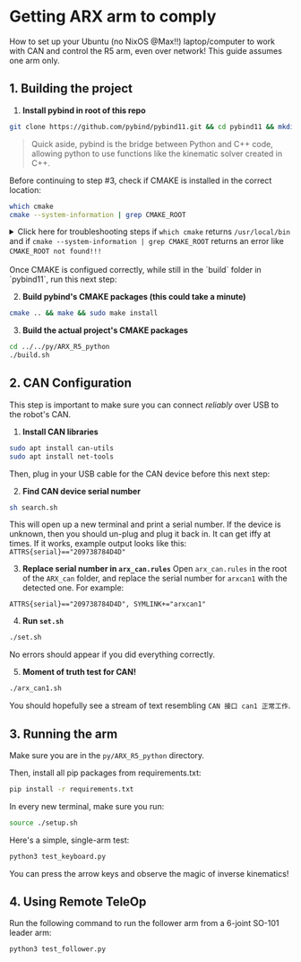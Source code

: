 # Getting ARX arm to comply

How to set up your Ubuntu (no NixOS @Max!!) laptop/computer to work with CAN and control the R5 arm, even over network! This guide assumes one arm only.

## 1. Building the project

1. **Install pybind in root of this repo**
```bash
git clone https://github.com/pybind/pybind11.git && cd pybind11 && mkdir build && cd build
```

> Quick aside, pybind is the bridge between Python and C++ code, allowing python to use functions like the kinematic solver created in C++.

Before continuing to step #3, check if CMAKE is installed in the correct location:

```bash
which cmake
cmake --system-information | grep CMAKE_ROOT
```

<details>
<summary>Click here for troubleshooting steps if <code>which cmake</code> returns <code>/usr/local/bin</code> and if <code>cmake --system-information | grep CMAKE_ROOT</code> returns an error like <code>CMAKE_ROOT not found!!!</code></summary>

1. **Remove the problematic CMake + cache:**
   ```bash
   sudo apt remove --purge cmake cmake-data
   sudo rm -rf /usr/local/bin/cmake
   sudo rm -rf /usr/local/share/cmake*
   sudo rm -rf /usr/local/doc/cmake*
   sudo apt autoremove
   sudo apt autoclean
   ```

2. **Install CMake from apt:**
   ```bash
   sudo apt update
   sudo apt install cmake
   ```

3. **Verify the installation:**
   ```bash
   which cmake
   ```
   You should now see something like `/usr/bin/cmake`.
   ```bash
   cmake --system-information | grep CMAKE_ROOT
   ```
   You should see a path to CMAKE_ROOT. If it says `Cannot find CMAKE_ROOT!!!`, ask GPT or email [alessio@vassarrobotics.com](mailto:alessio@vassarrobotics.com). Likely you will need to install the tar.gz from CMAKE's website and get it in the right location. Also, make sure that you are doing this all from the system terminal and not VSCode. Sometimes paths are not cached or there are issues with bash.rc.
</details>


<br>
Once CMAKE is configued correctly, while still in the `build` folder in `pybind11`, run this next step:

2. **Build pybind's CMAKE packages (this could take a minute)**
```bash
cmake .. && make && sudo make install
```

3. **Build the actual project's CMAKE packages**
```bash
cd ../../py/ARX_R5_python
./build.sh
```

## 2. CAN Configuration

This step is important to make sure you can connect *reliably* over USB to the robot's CAN.

1. **Install CAN libraries**
```bash
sudo apt install can-utils
sudo apt install net-tools
```

Then, plug in your USB cable for the CAN device before this next step:

2. **Find CAN device serial number**
```bash
sh search.sh
```
This will open up a new terminal and print a serial number. If the device is unknown, then you should un-plug and plug it back in. It can get iffy at times. If it works, example output looks like this: `ATTRS{serial}=="209738784D4D"`

3. **Replace serial number in `arx_can.rules`**
Open `arx_can.rules` in the root of the `ARX_can` folder, and replace the serial number for `arxcan1` with the detected one. For example:

```text
ATTRS{serial}=="209738784D4D", SYMLINK+="arxcan1"
```

4. **Run `set.sh`**
```bash
./set.sh
```
No errors should appear if you did everything correctly.

5. **Moment of truth test for CAN!**
```bash
./arx_can1.sh
```
You should hopefully see a stream of text resembling `CAN 接口 can1 正常工作`.

## 3. Running the arm

Make sure you are in the `py/ARX_R5_python` directory.

Then, install all pip packages from requirements.txt:
```bash
pip install -r requirements.txt
```

In every new terminal, make sure you run:
```bash
source ./setup.sh
```

Here's a simple, single-arm test:
```bash
python3 test_keyboard.py
```
You can press the arrow keys and observe the magic of inverse kinematics!

## 4. Using Remote TeleOp

Run the following command to run the follower arm from a 6-joint SO-101 leader arm:
```bash
python3 test_follower.py
```